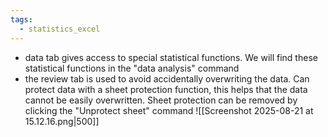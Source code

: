 ```yaml
---
tags:
  - statistics_excel
---
```

- data tab gives access to special statistical functions. We will find these statistical functions in the "data analysis" command
- the review tab is used to avoid accidentally overwriting the data. Can protect data with a sheet protection function, this helps that the data cannot be easily overwritten. Sheet protection can be removed by clicking the "Unprotect sheet" command
![[Screenshot 2025-08-21 at 15.12.16.png|500]]
